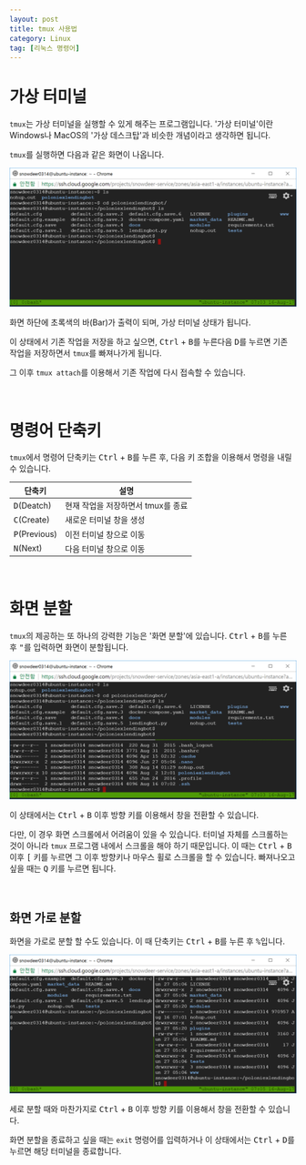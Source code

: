 ```yaml
---
layout: post
title: tmux 사용법
category: Linux
tag: [리눅스 명령어]
---
```

# 가상 터미널

`tmux`는 가상 터미널을 실행할 수 있게 해주는 프로그램입니다. '가상 터미널'이란 Windows나 MacOS의 '가상 데스크탑'과 비슷한 개념이라고 생각하면 됩니다.

`tmux`를 실행하면 다음과 같은 화면이 나옵니다.

 ![image](/assets/2017-08-16-how-to-use-tmux/01.png)

 화면 하단에 초록색의 바(Bar)가 출력이 되며, 가상 터미널 상태가 됩니다. 

 이 상태에서 기존 작업을 저장을 하고 싶으면, <kbd>Ctrl</kbd> + <kbd>B</kbd>를 누른다음 <kbd>D</kbd>를 누르면 기존 작업을 저장하면서 `tmux`를 빠져나가게 됩니다. 

 그 이후 `tmux attach`를 이용해서 기존 작업에 다시 접속할 수 있습니다.

 <br>

 # 명령어 단축키

`tmux`에서 명령어 단축키는 <kbd>Ctrl</kbd> + <kbd>B</kbd>를 누른 후, 다음 키 조합을 이용해서 명령을 내릴 수 있습니다.

단축키 | 설명
--- | ---
<kbd>D</kbd>(Deatch) | 현재 작업을 저장하면서 tmux를 종료
<kbd>C</kbd>(Create) | 새로운 터미널 창을 생성
<kbd>P</kbd>(Previous) | 이전 터미널 창으로 이동
<kbd>N</kbd>(Next) | 다음 터미널 창으로 이동

<br>

# 화면 분할

`tmux`의 제공하는 또 하나의 강력한 기능은 '화면 분할'에 있습니다. <kbd>Ctrl</kbd> + <kbd>B</kbd>를 누른 후 <kbd>"</kbd>를 입력하면 화면이 분할됩니다.

![image](/assets/2017-08-16-how-to-use-tmux/02.png)

이 상태에서는 <kbd>Ctrl</kbd> + <kbd>B</kbd> 이후 방향 키를 이용해서 창을 전환할 수 있습니다.

다만, 이 경우 화면 스크롤에서 어려움이 있을 수 있습니다. 터미널 자체를 스크롤하는 것이 아니라 `tmux` 프로그램 내에서 스크롤을 해야 하기 때문입니다. 이 때는 <kbd>Ctrl</kbd> + <kbd>B</kbd> 이후 <kbd>[</kbd> 키를 누르면 그 이후 방향키나 마우스 휠로 스크롤을 할 수 있습니다. 빠져나오고 싶을 때는 <kbd>Q</kbd> 키를 누르면 됩니다.

<br>

## 화면 가로 분할

화면을 가로로 분할 할 수도 있습니다. 이 때 단축키는 <kbd>Ctrl</kbd> + <kbd>B</kbd>를 누른 후 <kbd>%</kbd>입니다.

![image](/assets/2017-08-16-how-to-use-tmux/03.png)

세로 분할 때와 마찬가지로 <kbd>Ctrl</kbd> + <kbd>B</kbd> 이후 방향 키를 이용해서 창을 전환할 수 있습니다.

화면 분할을 종료하고 싶을 때는 `exit` 명령어를 입력하거나 이 상태에서는 <kbd>Ctrl</kbd> + <kbd>D</kbd>를 누르면 해당 터미널을 종료합니다.